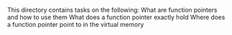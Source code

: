 This directory contains tasks on the following:
What are function pointers and how to use them
What does a function pointer exactly hold
Where does a function pointer point to in the virtual memory
